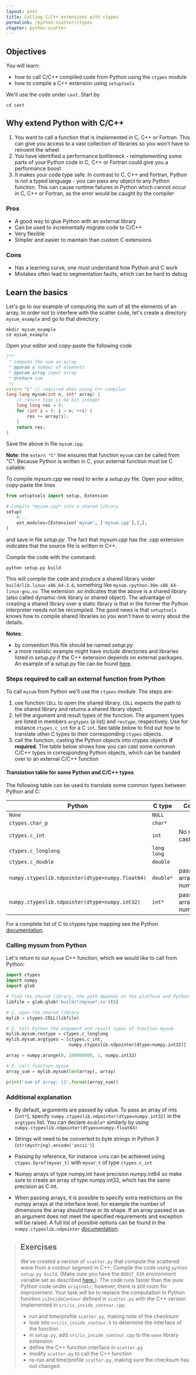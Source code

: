 ```yaml
---
layout: post
title: Calling C/C++ extensions with ctypes
permalink: /python-scatter/ctypes
chapter: python-scatter
---
```


## Objectives

You will learn:

* how to call C/C++ compiled code from Python using the `ctypes` module
* how to compile a C++ extension using `setuptools`

We'll use the code under `cext`. Start by 
```
cd cext
```

## Why extend Python with C/C++

 1. You want to call a function that is implemented in C, C++ or Fortran. This can give you access to a vast collection of libraries so you won't have to reinvent the wheel
 2. You have identified a performance bottleneck - reimplementing some parts of your Python code in C, C++ or Fortran could give you a performance boost
 3. It makes your code type safe. In contrast to C, C++ and Fortran, Python is not a typed language - you can pass any object to any Python function.  This can cause runtime failures in Python which cannot occur in C, C++ or Fortran, as the error would be caught by the compiler

### Pros

 * A good way to glue Python with an external library
 * Can be used to incrementally migrate code to C/C++
 * Very flexible
 * Simpler and easier to maintain than custom C extensions 

### Cons

 * Has a learning curve, one must understand how Python and C work
 * Mistakes often lead to segmentation faults, which can be hard to debug

## Learn the basics 

Let's go to our example of computing the sum of all the elements of an array. In order not to interfere with the scatter code, let's create a directory `mysum_example` and go to that directory:
```
mkdir mysum_example
cd mysum_example
```
Open your editor and copy-paste the following code
```cpp
/** 
 * Compute the sum an array
 * @param n number of elements
 * @param array input array
 * @return sum
 */
extern "C" // required when using C++ compiler
long long mysum(int n, int* array) {
    // return type is 64 bit integer
    long long res = 0;
    for (int i = 0; i < n; ++i) {
        res += array[i];
    }
    return res;
}
```
Save the above in file `mysum.cpp`. 

**Note**: the `extern "C"` line ensures that function `mysum` can be called from "C". Because Python is written in C, your external function must be C callable.

To compile *mysum.cpp* we need to write a *setup.py* file.  Open your editor, copy-paste the lines
```python
from setuptools import setup, Extension

# Compile *mysum.cpp* into a shared library 
setup(
    #...
    ext_modules=[Extension('mysum', ['mysum.cpp'],),],
)
```
and save in file *setup.py*. The fact that *mysum.cpp* has the .cpp extension indicates that the source file is written in C++. 

Compile the code with the command:
```
python setup.py build
```
This will compile the code and produce a shared library under `build/lib.linux-x86_64-3.6`, something like `mysum.cpython-36m-x86_64-linux-gnu.so`. The extension .so indicates that the above is a shared library (also called dynamic-link library or shared object). The advantage of creating a shared library over a static library is that in the former the Python interpreter needs not be recompiled. The good news is that `setuptools` knows how to compile shared libraries so you won't have to worry about the details.


**Notes**: 

 * by convention this file should be named *setup.py*
 * a more realistic example might have *include* directories and libraries listed in *setup.py* if the C++ extension depends on external packages. 
An example of a *setup.py* file can be found [here](https://raw.githubusercontent.com/pletzer/scatter/master/cext/setup.py). 

### Steps required to call an external function from Python

To call `mysum` from Python we'll use the `ctypes` module. The steps are:

 1. use function `CDLL` to open the shared library. `CDLL` expects the path to the shared library and returns a shared library object.
 2. tell the argument and result types of the function. The argument types are listed in members `argtypes` (a list) and `restype`, respectively. Use for instance `ctypes.c_int` for a C `int`. See table below to find out how to translate other C types to their corresponding `ctypes` objects.
 3. call the function, casting the Python objects into ctypes objects **if required**. The table below shows how you can cast some common C/C++ types in corresponding Python objects, which can be handed over to an external C/C++ function

#### Translation table for some Python and C/C++ types

The following table can be used to translate some common types between Python and C: 

| Python                                              | C type            | Comments                                      |
|-----------------------------------------------------|-------------------|-----------------------------------------------|
| `None`                                              | `NULL`            |                                               |
| `ctypes.char_p`                                     | `char*`           |                                               |
| `ctypes.c_int`                                      | `int`             | No need to cast                               |
| `ctypes.c_longlong`                                 | `long long`       |                                               |
| `ctypes.c_double`                                   | `double`          |                                               |
| `numpy.ctypeslib.ndpointer(dtype=numpy.float64)`    | `double*`         | pass a numpy array of type numpy.float64      |
| `numpy.ctypeslib.ndpointer(dtype=numpy.int32)`      | `int*`            | pass a numpy array of type numpy.int32        |


For a complete list of C to ctypes type mapping see the Python [documentation](https://docs.python.org/3/library/ctypes.html).

### Calling mysum from Python

Let's return to our `mysum` C++ function, which we would like to call from Python:
```python
import ctypes
import numpy
import glob

# find the shared library, the path depends on the platform and Python version
libfile = glob.glob('build/*/mysum*.so')[0]

# 1. open the shared library
mylib = ctypes.CDLL(libfile)

# 2. tell Python the argument and result types of function mysum
mylib.mysum.restype = ctypes.c_longlong
mylib.mysum.argtypes = [ctypes.c_int, 
                        numpy.ctypeslib.ndpointer(dtype=numpy.int32)]

array = numpy.arange(0, 100000000, 1, numpy.int32)

# 3. call function mysum
array_sum = mylib.mysum(len(array), array)

print('sum of array: {}'.format(array_sum))
```

### Additional explanation

 * By default, arguments are passed by value. To pass an array of ints (`int*`), specify `numpy.ctypeslib.ndpointer(dtype=numpy.int32)` in the `argtypes` list. You can declare `double*` similarly by using `numpy.ctypeslib.ndpointer(dtypes=numpy.float64)`

 * Strings will need to be converted to byte strings in Python 3 (`str(mystring).encode('ascii')`)

 * Passing by reference, for instance `int&` can be achieved using `ctypes.byref(myvar_t)` with `myvar_t` of type `ctypes.c_int`

 * Numpy arrays of type numpy.int have precision numpy.int64 so make sure to create an array of type numpy.int32, which has the same precision as C int. 

 * When passing arrays, it is possible to specify extra restrictions on the numpy arrays at the interface level, for example the number of dimensions the array should have or its shape. If an array passed in as an argument does not meet the specified requirements and exception will be raised. A full list of possible options can be found in the `numpy.ctypeslib.ndpointer` [documentation](https://docs.scipy.org/doc/numpy-1.15.0/reference/routines.ctypeslib.html#numpy.ctypeslib.ndpointer).


> ## Exercises
> We've created a version of `scatter.py` that compute the scattered wave from a contour segment in C++. Compile the code using `python setup.py build`. (Make sure you have the `BOOST_DIR` environment variable set as described [here.](https://nesi.github.io/perf-training/python-scatter/introduction)). The code runs faster than the pure Python code under `original/`; however, there is still room for improvement. Your task will be to replace the computation in Python function `isInsideContour` defined in `scatter.py` with the C++ version implemented in `src/is_inside_contour.cpp`.
> * run and time/profile `scatter.py`, making note of the checksum
> * look into `src/is_inside_contour.h` to determine the interface of the function
> * in `setup.py`, add `src/is_inside_contour.cpp` to the `wave` library extension
> * define the C++ function interface in `scatter.py`
> * modify `scatter.py` to call the C++ function
> * re-run and time/profile `scatter.py`, making sure the checksum has not changed


